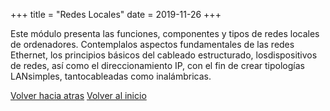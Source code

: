 +++
title = "Redes Locales"
date = 2019-11-26
+++

Este módulo presenta las funciones, componentes y tipos de redes locales de ordenadores. Contemplalos aspectos fundamentales de las redes Ethernet, los principios básicos del cableado estructurado, losdispositivos de redes, así como el direccionamiento IP, con el fin de crear tipologías LANsimples, tantocableadas como inalámbricas.

[Volver hacia atras](http://127.0.0.1:1111/blog/)
[Volver al inicio](http://127.0.0.1:1111/)